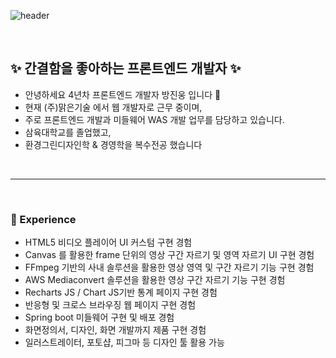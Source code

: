 
![header](https://capsule-render.vercel.app/api?type=waving&color=0:C2306C,100:5571FD&height=230&text=Jinwoong-Bang&fontSize=70&fontColor=fff&fontAlignY=35&animation=twinkling)

<br/>

## ✨ 간결함을 좋아하는 프론트엔드 개발자 ✨
- 안녕하세요 4년차 프론트엔드 개발자 방진웅 입니다 👋
- 현재 (주)맑은기술 에서 웹 개발자로 근무 중이며,
- 주로 프론트엔드 개발과 미들웨어 WAS 개발 업무를 담당하고 있습니다.
- 삼육대학교를 졸업했고,
- 환경그린디자인학 & 경영학을 복수전공 했습니다

<br/>

***

<br/>

### 🔭 Experience
- HTML5 비디오 플레이어 UI 커스텀 구현 경험
- Canvas 를 활용한 frame 단위의 영상 구간 자르기 및 영역 자르기 UI 구현 경험
- FFmpeg 기반의 사내 솔루션을 활용한 영상 영역 및 구간 자르기 기능 구현 경험
- AWS Mediaconvert 솔루션을 활용한 영상 구간 자르기 기능 구현 경험 
- Recharts JS / Chart JS기반 통계 페이지 구현 경험
- 반응형 및 크로스 브라우징 웹 페이지 구현 경험
- Spring boot 미들웨어 구현 및 배포 경험
- 화면정의서, 디자인, 화면 개발까지 제품 구현 경험
- 일러스트레이터, 포토샵, 피그마 등 디자인 툴 활용 가능
  

<!-- **jinwoongBang/jinwoongBang** is a ✨ _special_ ✨ repository because its `README.md` (this file) appears on your GitHub profile.

Here are some ideas to get you started:

- 🔭 I’m currently working on ...
- 🌱 I’m currently learning ...
- 👯 I’m looking to collaborate on ...
- 🤔 I’m looking for help with ...
- 💬 Ask me about ...
- 📫 How to reach me: ...
- 😄 Pronouns: ...
- ⚡ Fun fact: ... -->

